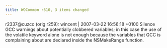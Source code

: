```yaml
---
title: WOCommon r510, 3 items changed
---
```


r2337@cuzco (orig r259): wincent | 2007-03-22 16:56:18 +0100 Silence GCC warnings about potentially clobbered variables; in this case the use of the volatile keyword alone is not enough because the variables that GCC is complaining about are declared inside the NSMakeRange function.
